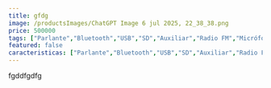 ```yaml
---
title: gfdg
image: /productsImages/ChatGPT Image 6 jul 2025, 22_38_38.png
price: 500000
tags: ["Parlante","Bluetooth","USB","SD","Auxiliar","Radio FM","Micrófono inalámbrico","Bluetooth"]
featured: false
caracteristicas: ["Parlante","Bluetooth","USB","SD","Auxiliar","Radio FM","Micrófono inalámbrico","Bluetooth"]
---
```


fgddfgdfg